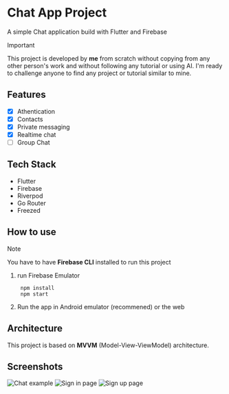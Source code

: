 # Chat App Project

A simple Chat application build with Flutter and Firebase

> [!IMPORTANT]
> This project is developed by **me** from scratch without copying from any other person's work and without following any tutorial or using AI. I'm ready to challenge anyone to find any project or tutorial similar to mine.

## Features

- [x] Athentication
- [x] Contacts
- [x] Private messaging
- [x] Realtime chat
- [ ] Group Chat

## Tech Stack

- Flutter
- Firebase
- Riverpod
- Go Router
- Freezed

## How to use

> [!NOTE]
> You have to have **Firebase CLI** installed to run this project

1. run Firebase Emulator

        npm install
        npm start

2. Run the app in Android emulator (recommened) or the web

## Architecture

This project is based on **MVVM** (Model-View-ViewModel) architecture.

## Screenshots

![Chat example](screenshots/chat.png)
![Sign in page](screenshots/sign_in.png)
![Sign up page](screenshots/sign_up.png)